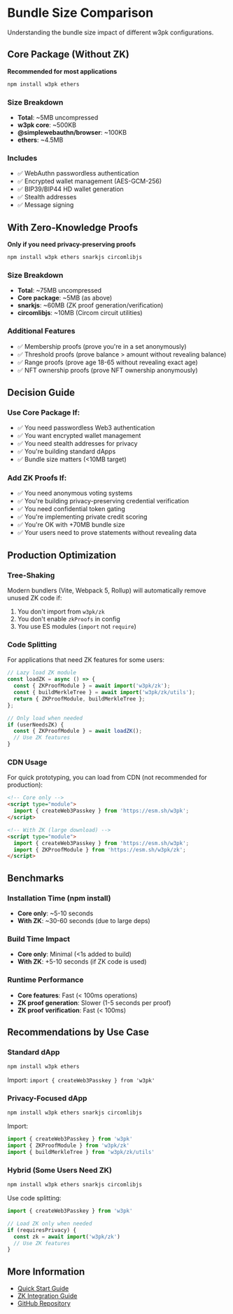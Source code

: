 # Bundle Size Comparison

Understanding the bundle size impact of different w3pk configurations.

## Core Package (Without ZK)

**Recommended for most applications**
```bash
npm install w3pk ethers
```

### Size Breakdown
- **Total**: ~5MB uncompressed
- **w3pk core**: ~500KB
- **@simplewebauthn/browser**: ~100KB
- **ethers**: ~4.5MB

### Includes
- ✅ WebAuthn passwordless authentication
- ✅ Encrypted wallet management (AES-GCM-256)
- ✅ BIP39/BIP44 HD wallet generation
- ✅ Stealth addresses
- ✅ Message signing

## With Zero-Knowledge Proofs

**Only if you need privacy-preserving proofs**
```bash
npm install w3pk ethers snarkjs circomlibjs
```

### Size Breakdown
- **Total**: ~75MB uncompressed
- **Core package**: ~5MB (as above)
- **snarkjs**: ~60MB (ZK proof generation/verification)
- **circomlibjs**: ~10MB (Circom circuit utilities)

### Additional Features
- ✅ Membership proofs (prove you're in a set anonymously)
- ✅ Threshold proofs (prove balance > amount without revealing balance)
- ✅ Range proofs (prove age 18-65 without revealing exact age)
- ✅ NFT ownership proofs (prove NFT ownership anonymously)

## Decision Guide

### Use Core Package If:
- ✅ You need passwordless Web3 authentication
- ✅ You want encrypted wallet management
- ✅ You need stealth addresses for privacy
- ✅ You're building standard dApps
- ✅ Bundle size matters (<10MB target)

### Add ZK Proofs If:
- ✅ You need anonymous voting systems
- ✅ You're building privacy-preserving credential verification
- ✅ You need confidential token gating
- ✅ You're implementing private credit scoring
- ✅ You're OK with +70MB bundle size
- ✅ Your users need to prove statements without revealing data

## Production Optimization

### Tree-Shaking
Modern bundlers (Vite, Webpack 5, Rollup) will automatically remove unused ZK code if:
1. You don't import from `w3pk/zk`
2. You don't enable `zkProofs` in config
3. You use ES modules (`import` not `require`)

### Code Splitting
For applications that need ZK features for some users:
```typescript
// Lazy load ZK module
const loadZK = async () => {
  const { ZKProofModule } = await import('w3pk/zk');
  const { buildMerkleTree } = await import('w3pk/zk/utils');
  return { ZKProofModule, buildMerkleTree };
};

// Only load when needed
if (userNeedsZK) {
  const { ZKProofModule } = await loadZK();
  // Use ZK features
}
```

### CDN Usage
For quick prototyping, you can load from CDN (not recommended for production):
```html
<!-- Core only -->
<script type="module">
  import { createWeb3Passkey } from 'https://esm.sh/w3pk';
</script>

<!-- With ZK (large download) -->
<script type="module">
  import { createWeb3Passkey } from 'https://esm.sh/w3pk';
  import { ZKProofModule } from 'https://esm.sh/w3pk/zk';
</script>
```

## Benchmarks

### Installation Time (npm install)
- **Core only**: ~5-10 seconds
- **With ZK**: ~30-60 seconds (due to large deps)

### Build Time Impact
- **Core only**: Minimal (<1s added to build)
- **With ZK**: +5-10 seconds (if ZK code is used)

### Runtime Performance
- **Core features**: Fast (< 100ms operations)
- **ZK proof generation**: Slower (1-5 seconds per proof)
- **ZK proof verification**: Fast (< 100ms)

## Recommendations by Use Case

### Standard dApp
```bash
npm install w3pk ethers
```
Import: `import { createWeb3Passkey } from 'w3pk'`

### Privacy-Focused dApp
```bash
npm install w3pk ethers snarkjs circomlibjs
```
Import: 
```typescript
import { createWeb3Passkey } from 'w3pk'
import { ZKProofModule } from 'w3pk/zk'
import { buildMerkleTree } from 'w3pk/zk/utils'
```

### Hybrid (Some Users Need ZK)
```bash
npm install w3pk ethers snarkjs circomlibjs
```
Use code splitting:
```typescript
import { createWeb3Passkey } from 'w3pk'

// Load ZK only when needed
if (requiresPrivacy) {
  const zk = await import('w3pk/zk')
  // Use ZK features
}
```

## More Information

- [Quick Start Guide](./QUICK_START.md)
- [ZK Integration Guide](./ZK_INTEGRATION_GUIDE.md)
- [GitHub Repository](https://github.com/w3hc/w3pk)